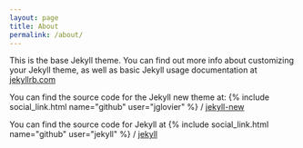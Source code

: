```yaml
---
layout: page
title: About
permalink: /about/
---
```


This is the base Jekyll theme. You can find out more info about customizing your Jekyll theme, as well as basic Jekyll usage documentation at [jekyllrb.com](http://jekyllrb.com/)

You can find the source code for the Jekyll new theme at:
{% include social_link.html name="github" user="jglovier" %} /
[jekyll-new](https://github.com/jglovier/jekyll-new)

You can find the source code for Jekyll at
{% include social_link.html name="github" user="jekyll" %} /
[jekyll](https://github.com/jekyll/jekyll)
